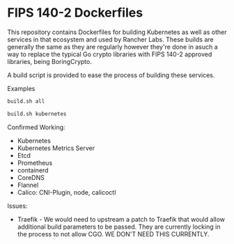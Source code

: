 # FIPS 140-2 Dockerfiles

This repository contains Dockerfiles for building Kubernetes as well as other services in that ecosystem and used by Rancher Labs. These builds are generally the same as they are regularly however they're done in asuch a way to replace the typical Go crypto libraries with FIPS 140-2 approved libraries, being BoringCrypto.

A build script is provided to ease the process of building these services.

Examples

```sh
build.sh all
```

```sh
build.sh kubernetes
```

Confirmed Working:

* Kubernetes
* Kubernetes Metrics Server
* Etcd
* Prometheus
* containerd
* CoreDNS
* Flannel
* Calico: CNI-Plugin, node, calicoctl

Issues:

* Traefik - We would need to upstream a patch to Traefik that would allow additional build parameters to be passed. They are currently locking in the process to not allow CGO. WE DON'T NEED THIS CURRENTLY.

